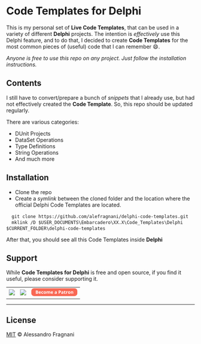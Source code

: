 # Code Templates for Delphi

This is my personal set of **Live Code Templates**, that can be used in a variety of different **Delphi** projects. The intention is _effectively_ use this Delphi feature, and to do that, I decided to create **Code Templates** for the most common pieces of (useful) code that I can remember :smile:.

_Anyone is free to use this repo on any project. Just follow the installation instructions._

## Contents

I still have to convert/prepare a bunch of _snippets_ that I already use, but had not effectively created the **Code Template**. So, this repo should be updated regularly.

There are various categories:

* DUnit Projects
* DataSet Operations
* Type Definitions
* String Operations
* And much more

## Installation

* Clone the repo 
* Create a _symlink_ between the cloned folder and the location where the official Delphi Code Templates are located. 
```
  git clone https://github.com/alefragnani/delphi-code-templates.git
  mklink /D $USER_DOCUMENTS\Embarcadero\XX.X\Code_Templates\Delphi $CURRENT_FOLDER\delphi-code-templates
```

After that, you should see all this Code Templates inside **Delphi**

## Support

While **Code Templates for Delphi** is free and open source, if you find it useful, please consider supporting it.

<table align="center" width="60%" border="0">
  <tr>
    <td>
      <a title="Paypal" href="https://www.paypal.com/cgi-bin/webscr?cmd=_donations&business=EP57F3B6FXKTU&lc=US&item_name=Alessandro%20Fragnani&item_number=delphi&currency_code=USD&bn=PP%2dDonationsBF%3abtn_donate_SM%2egif%3aNonHosted"><img src="https://www.paypalobjects.com/en_US/i/btn/btn_donate_SM.gif"/></a>
    </td>
    <td>
      <a title="Paypal" href="https://www.paypal.com/cgi-bin/webscr?cmd=_donations&business=EP57F3B6FXKTU&lc=BR&item_name=Alessandro%20Fragnani&item_number=delphi&currency_code=BRL&bn=PP%2dDonationsBF%3abtn_donate_SM%2egif%3aNonHosted"><img src="https://www.paypalobjects.com/pt_BR/i/btn/btn_donate_SM.gif"/></a>
    </td>
    <td>
      <a title="Patreon" href="https://www.patreon.com/alefragnani"><img src="images/become-a-patron-rounded.png"/></a>
    </td>
  </tr>
</table>

---

## License

[MIT](LICENSE.md) &copy; Alessandro Fragnani